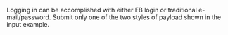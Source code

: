 Logging in can be accomplished with either FB login or traditional e-mail/password. Submit only one of the two styles
of payload shown in the input example.